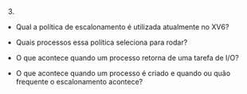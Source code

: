 3.

- Qual a política de escalonamento é utilizada atualmente no XV6?


- Quais processos essa política seleciona para rodar?


- O que acontece quando um processo retorna de uma tarefa de I/O?


- O que acontece quando um processo é criado e quando ou quão frequente o escalonamento
  acontece?

